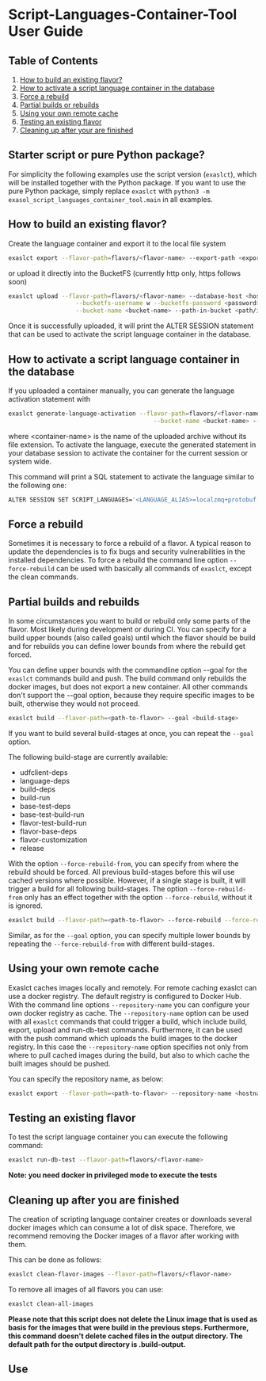 # Script-Languages-Container-Tool User Guide

## Table of Contents

1. [How to build an existing flavor?](#how-to-build-an-existing-flavor)
2. [How to activate a script language container in the database](#how-to-activate-a-script-language-container-in-the-database)
3. [Force a rebuild](#force-a-rebuild)
4. [Partial builds or rebuilds](#partial-builds-and-rebuilds)
5. [Using your own remote cache](#using-your-own-remote-cache)
6. [Testing an existing flavor](#testing-an-existing-flavor)
7. [Cleaning up after your are finished](#cleaning-up-after-you-are-finished)

## Starter script or pure Python package?

For simplicity the following examples use the script version (`exaslct`), which will be installed together with the Python package. If you want to use the pure Python package, simply replace `exaslct` with `python3 -m exasol_script_languages_container_tool.main` in all examples.

## How to build an existing flavor?

Create the language container and export it to the local file system

```bash
exaslct export --flavor-path=flavors/<flavor-name> --export-path <export-path>
```

or upload it directly into the BucketFS (currently http only, https follows soon)

```bash
exaslct upload --flavor-path=flavors/<flavor-name> --database-host <hostname-or-ip> --bucketfs-port <port> \
                   --bucketfs-username w --bucketfs-password <password>  --bucketfs-name <bucketfs-name> \
                   --bucket-name <bucket-name> --path-in-bucket <path/in/bucket>
```

Once it is successfully uploaded, it will print the ALTER SESSION statement
that can be used to activate the script language container in the database.

## How to activate a script language container in the database

If you uploaded a container manually, you can generate the language activation statement with

```bash
exaslct generate-language-activation --flavor-path=flavors/<flavor-name> --bucketfs-name <bucketfs-name> \
                                         --bucket-name <bucket-name> --path-in-bucket <path/in/bucket> --container-name <container-name>
```

where \<container-name> is the name of the uploaded archive without its file extension. To activate the language, execute the generated statement in your database session to activate the container for the current session or system wide.

This command will print a SQL statement to activate the language similar to the following one:

```bash
ALTER SESSION SET SCRIPT_LANGUAGES='<LANGUAGE_ALIAS>=localzmq+protobuf:///<bucketfs-name>/<bucket-name>/<path-in-bucket>/<container-name>?lang=<language>#buckets/<bucketfs-name>/<bucket-name>/<path-in-bucket>/<container-name>/exaudf/exaudfclient[_py3]';
```

## Force a rebuild

Sometimes it is necessary to force a rebuild of a flavor.
A typical reason to update the dependencies is to
fix bugs and security vulnerabilities in the installed dependencies.
To force a rebuild the command line option `--force-rebuild` can be used
with basically all commands of `exaslct`, except the clean commands.

## Partial builds and rebuilds

In some circumstances you want to build or rebuild
only some parts of the flavor. Most likely during development or during CI.
You can specify for a build upper bounds (also called goals)
until which the flavor should be build and for rebuilds
you can define lower bounds from where the rebuild get forced.

You can define upper bounds with the commandline option --goal
for the `exaslct` commands build and push.
The build command only rebuilds the docker images,
but does not export a new container.
All other commands don't support the --goal option,
because they require specific images to be built,
otherwise they would not proceed.

```bash
exaslct build --flavor-path=<path-to-flavor> --goal <build-stage>
```

If you want to build several build-stages at once, you can repeat the `--goal` option.

The following build-stage are currently available:

* udfclient-deps
* language-deps
* build-deps
* build-run
* base-test-deps
* base-test-build-run
* flavor-test-build-run
* flavor-base-deps
* flavor-customization
* release


With the option `--force-rebuild-from`, you can specify from where the rebuild should be forced.
All previous build-stages before this wil use cached versions where possible.
However, if a single stage is built, it will trigger a build for all following build-stages.
The option `--force-rebuild-from` only has an effect together with the option `--force-rebuild`,
without it is ignored.

```bash
exaslct build --flavor-path=<path-to-flavor> --force-rebuild --force-rebuild-from <build-stage>
```

Similar, as for the `--goal` option, you can specify multiple lower bounds
by repeating the `--force-rebuild-from` with different build-stages.

## Using your own remote cache

Exaslct caches images locally and remotely.
For remote caching exaslct can use a docker registry.
The default registry is configured to Docker Hub.
With the command line options `--repository-name`
you can configure your own docker registry as cache.
The `--repository-name` option can be used with all
`exaslct` commands that could trigger a build,
which include build, export, upload and run-db-test commands.
Furthermore, it can be used with the push command which
uploads the build images to the docker registry.
In this case the `--repository-name` option specifies
not only from where to pull cached images during the build,
but also to which cache the built images should be pushed.

You can specify the repository name, as below:

```bash
exaslct export --flavor-path=<path-to-flavor> --repository-name <hostname>[:port]/<user>/<repository-name>
```

## Testing an existing flavor

To test the script language container you can execute the following command:

```bash
exaslct run-db-test --flavor-path=flavors/<flavor-name>
```

**Note: you need docker in privileged mode to execute the tests**

## Cleaning up after you are finished

The creation of scripting language container creates or downloads several docker images
which can consume a lot of disk space. Therefore, we recommend removing the Docker images
of a flavor after working with them.

This can be done as follows:

```bash
exaslct clean-flavor-images --flavor-path=flavors/<flavor-name>
```

To remove all images of all flavors you can use:

```bash
exaslct clean-all-images
```

**Please note that this script does not delete the Linux image that is used as basis for the images that were build in the previous steps.
Furthermore, this command doesn't delete cached files in the output directory. The default path for the output directory is .build-output.**


## Use
